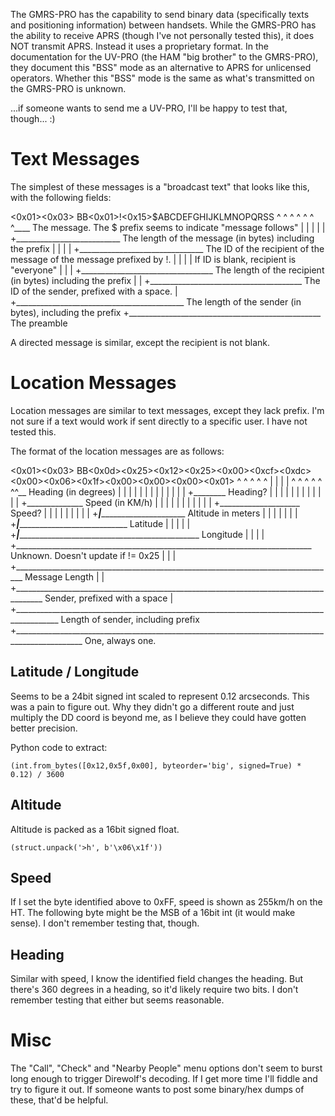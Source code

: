 The GMRS-PRO has the capability to send binary data (specifically texts and positioning information) between handsets.
While the GMRS-PRO has the ability to receive APRS (though I've not personally tested this), it does NOT transmit APRS. 
Instead it uses a proprietary format. In the documentation for the UV-PRO (the HAM "big brother" to the GMRS-PRO), they
document this "BSS" mode as an alternative to APRS for unlicensed operators. Whether this "BSS" mode is the same as
what's transmitted on the GMRS-PRO is unknown.

...if someone wants to send me a UV-PRO, I'll be happy to test that, though... :)

# Text Messages

The simplest of these messages is a "broadcast text" that looks like this, with the following fields:

<0x01><0x03> BB<0x01>!<0x15>$ABCDEFGHIJKLMNOPQRSS
    ^     ^   ^    ^ ^    ^                     ^____ The message. The $ prefix seems to indicate "message follows"
    |     |   |    | |    +__________________________ The length of the message (in bytes) including the prefix
    |     |   |    | +_______________________________ The ID of the recipient of the message of the message prefixed by !. 
    |     |   |    |                                  If ID is blank, recipient is "everyone"
    |     |   |    +_________________________________ The length of the recipient (in bytes) including the prefix
    |     |   +______________________________________ The ID of the sender, prefixed with a space. 
    |     +__________________________________________ The length of the sender (in bytes), including the prefix
    +________________________________________________ The preamble

A directed message is similar, except the recipient is not blank.

# Location Messages

Location messages are similar to text messages, except they lack prefix. I'm not sure if a text would work if sent
directly to a specific user. I have not tested this.

The format of the location messages are as follows:

<0x01><0x03> BB<0x0d><0x25><0x12><0x25><0x00><0xcf><0xdc><0x00><0x06><0x1f><0x00><0x00><0x00><0x01>
    ^     ^   ^    ^     ^     |           |     |           |     ^     ^     ^     ^     ^    ^^__ Heading (in degrees)
    |     |   |    |     |     |           |     |           |     |     |     |     |     +________ Heading?
    |     |   |    |     |     |           |     |           |     |     |     |     +______________ Speed (in KM/h)
    |     |   |    |     |     |           |     |           |     |     |     +____________________ Speed?
    |     |   |    |     |     |           |     |           |     +_____|__________________________ Altitude in meters 
    |     |   |    |     |     |           |     +___________|______________________________________ Latitude
    |     |   |    |     |     +___________|________________________________________________________ Longitude
    |     |   |    |     +__________________________________________________________________________ Unknown. Doesn't update if != 0x25
    |     |   |    +________________________________________________________________________________ Message Length
    |     |   +_____________________________________________________________________________________ Sender, prefixed with a space
    |     +_________________________________________________________________________________________ Length of sender, including prefix
    +_______________________________________________________________________________________________ One, always one.

## Latitude / Longitude

Seems to be a 24bit signed int scaled to represent 0.12 arcseconds.
This was a pain to figure out. Why they didn't go a different route and just multiply the DD coord is beyond me, as I
believe they could have gotten better precision.

Python code to extract:
```
(int.from_bytes([0x12,0x5f,0x00], byteorder='big', signed=True) * 0.12) / 3600
```

## Altitude

Altitude is packed as a 16bit signed float.
```
(struct.unpack('>h', b'\x06\x1f'))
```

## Speed

If I set the byte identified above to 0xFF, speed is shown as 255km/h on the HT. The following byte might be the MSB 
of a 16bit int (it would make sense). I don't remember testing that, though. 

## Heading

Similar with speed, I know the identified field changes the heading. But there's 360 degrees in a heading, so it'd
likely require two bits. I don't remember testing that either but seems reasonable.

# Misc

The "Call", "Check" and "Nearby People" menu options don't seem to burst long enough to trigger 
Direwolf's decoding. If I get more time I'll fiddle and try to figure it out. If someone wants to post 
some binary/hex dumps of these, that'd be helpful. 
